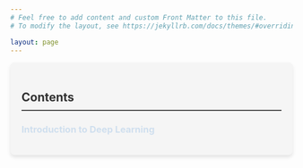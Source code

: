 ```yaml
---
# Feel free to add content and custom Front Matter to this file.
# To modify the layout, see https://jekyllrb.com/docs/themes/#overriding-theme-defaults

layout: page
---
```


<style>
  .contents-section {
    background-color: #f5f5f5;
    border-radius: 8px;
    padding: 20px;
    box-shadow: 0 4px 6px rgba(0, 0, 0, 0.1);
    transition: all 0.3s ease;
  }
  .contents-section:hover {
    transform: translateY(-5px);
    box-shadow: 0 6px 8px rgba(0, 0, 0, 0.15);
  }
  .contents-title {
    color: #333;
    border-bottom: 2px solid #4a4a4a;
    padding-bottom: 10px;
    margin-bottom: 20px;
  }
  .lecture-list {
    list-style-type: none;
    padding: 0;
  }
  .lecture-list li {
    margin-bottom: 10px;
    opacity: 0;
    animation: fadeIn 0.5s ease forwards;
  }
  .lecture-list li a {
    color: #0066cc;
    text-decoration: none;
    transition: color 0.2s ease;
  }
  .lecture-list li a:hover {
    color: #004080;
  }
  @keyframes fadeIn {
    to { opacity: 1; }
  }
</style>

<div class="contents-section">
  <h2 class="contents-title">Contents</h2>

  <ul class="lecture-list">
    <li>
      <h3><a href="{{ site.baseurl }}/lecture1/">Introduction to Deep Learning</a></h3>
    </li>
  </ul>
</div>

